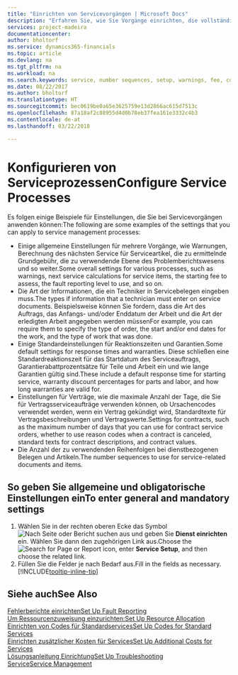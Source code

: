 ```yaml
---
title: "Einrichten von Servicevorgängen | Microsoft Docs"
description: "Erfahren Sie, wie Sie Vorgänge einrichten, die vollständige Zufriedenheit Ihrer Debitoren mit Ihrem Kundendienst sicherzustellen."
services: project-madeira
documentationcenter: 
author: bholtorf
ms.service: dynamics365-financials
ms.topic: article
ms.devlang: na
ms.tgt_pltfrm: na
ms.workload: na
ms.search.keywords: service, number sequences, setup, warnings, fee, contracts, warranties
ms.date: 08/22/2017
ms.author: bholtorf
ms.translationtype: HT
ms.sourcegitcommit: bec0619be0a65e3625759e13d2866ac615d7513c
ms.openlocfilehash: 87a18af2c88955d4d0b78eb37fea161e3332c4b3
ms.contentlocale: de-at
ms.lasthandoff: 03/22/2018

---
```

# <a name="configure-service-processes"></a><span data-ttu-id="b598b-103">Konfigurieren von Serviceprozessen</span><span class="sxs-lookup"><span data-stu-id="b598b-103">Configure Service Processes</span></span>
<span data-ttu-id="b598b-104">Es folgen einige Beispiele für Einstellungen, die Sie bei Servicevorgängen anwenden können:</span><span class="sxs-lookup"><span data-stu-id="b598b-104">The following are some examples of the settings that you can apply to service management processes:</span></span>  
  
* <span data-ttu-id="b598b-105">Einige allgemeine Einstellungen für mehrere Vorgänge, wie Warnungen, Berechnung des nächsten Service für Serviceartikel, die zu ermittelnde Grundgebühr, die zu verwendende Ebene des Problemberichtswesens und so weiter.</span><span class="sxs-lookup"><span data-stu-id="b598b-105">Some overall settings for various processes, such as warnings, next service calculations for service items, the starting fee to assess, the fault reporting level to use, and so on.</span></span>  
* <span data-ttu-id="b598b-106">Die Art der Informationen, die ein Techniker in Servicebelegen eingeben muss.</span><span class="sxs-lookup"><span data-stu-id="b598b-106">The types if information that a technician must enter on service documents.</span></span> <span data-ttu-id="b598b-107">Beispielsweise können Sie fordern, dass die Art des Auftrags, das Anfangs- und/oder Enddatum der Arbeit und die Art der erledigten Arbeit angegeben werden müssen</span><span class="sxs-lookup"><span data-stu-id="b598b-107">For example, you can require them to specify the type of order, the start and/or end dates for the work, and the type of work that was done.</span></span>  
* <span data-ttu-id="b598b-108">Einige Standardeinstellungen für Reaktionszeiten und Garantien.</span><span class="sxs-lookup"><span data-stu-id="b598b-108">Some default settings for response times and warranties.</span></span> <span data-ttu-id="b598b-109">Diese schließen eine Standardreaktionszeit für das Startdatum des Serviceauftrags, Garantierabattprozentsätze für Teile und Arbeit ein und wie lange Garantien gültig sind.</span><span class="sxs-lookup"><span data-stu-id="b598b-109">These include a default response time for starting service, warranty discount percentages for parts and labor, and how long warranties are valid for.</span></span>  
* <span data-ttu-id="b598b-110">Einstellungen für Verträge, wie die maximale Anzahl der Tage, die Sie für Vertragsserviceaufträge verwenden können, ob Ursachencodes verwendet werden, wenn ein Vertrag gekündigt wird, Standardtexte für Vertragsbeschreibungen und Vertragswerte.</span><span class="sxs-lookup"><span data-stu-id="b598b-110">Settings for contracts, such as the maximum number of days that you can use for contract service orders, whether to use reason codes when a contract is canceled, standard texts for contract descriptions, and contract values.</span></span>  
* <span data-ttu-id="b598b-111">Die Anzahl der zu verwendenden Reihenfolgen bei dienstbezogenen Belegen und Artikeln.</span><span class="sxs-lookup"><span data-stu-id="b598b-111">The number sequences to use for service-related documents and items.</span></span>  

## <a name="to-enter-general-and-mandatory-settings"></a><span data-ttu-id="b598b-112">So geben Sie allgemeine und obligatorische Einstellungen ein</span><span class="sxs-lookup"><span data-stu-id="b598b-112">To enter general and mandatory settings</span></span>
1. <span data-ttu-id="b598b-113">Wählen Sie in der rechten oberen Ecke das Symbol ![Nach Seite oder Bericht suchen](media/ui-search/search_small.png "Nach Seite oder Bericht suchen") aus und geben Sie **Dienst einrichten** ein. Wählen Sie dann den zugehörigen Link aus.</span><span class="sxs-lookup"><span data-stu-id="b598b-113">Choose the ![Search for Page or Report](media/ui-search/search_small.png "Search for Page or Report icon") icon, enter **Service Setup**, and then choose the related link.</span></span>
2. <span data-ttu-id="b598b-114">Füllen Sie die Felder je nach Bedarf aus.</span><span class="sxs-lookup"><span data-stu-id="b598b-114">Fill in the fields as necessary.</span></span> [!INCLUDE[tooltip-inline-tip](includes/tooltip-inline-tip_md.md)]  

## <a name="see-also"></a><span data-ttu-id="b598b-115">Siehe auch</span><span class="sxs-lookup"><span data-stu-id="b598b-115">See Also</span></span>  
[<span data-ttu-id="b598b-116">Fehlerberichte einrichten</span><span class="sxs-lookup"><span data-stu-id="b598b-116">Set Up Fault Reporting</span></span>](service-how-setup-fault-reporting.md)  
[<span data-ttu-id="b598b-117">Um Ressourcenzuweisung einzurichten:</span><span class="sxs-lookup"><span data-stu-id="b598b-117">Set Up Resource Allocation</span></span>](service-how-setup-resource-allocation.md)  
[<span data-ttu-id="b598b-118">Einrichten von Codes für Standardservices</span><span class="sxs-lookup"><span data-stu-id="b598b-118">Set Up Codes for Standard Services</span></span>](service-how-setup-service-coding.md)  
[<span data-ttu-id="b598b-119">Einrichten zusätzlicher Kosten für Services</span><span class="sxs-lookup"><span data-stu-id="b598b-119">Set Up Additional Costs for Services</span></span>](service-how-setup-service-costs-pricing.md)  
[<span data-ttu-id="b598b-120">Lösungsanleitung Einrichtung</span><span class="sxs-lookup"><span data-stu-id="b598b-120">Set Up Troubleshooting</span></span>](service-how-setup-troubleshooting.md)  
[<span data-ttu-id="b598b-121">Service</span><span class="sxs-lookup"><span data-stu-id="b598b-121">Service Management</span></span>](service-service.md)  

